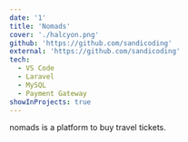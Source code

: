 ```yaml
---
date: '1'
title: 'Nomads'
cover: './halcyon.png'
github: 'https://github.com/sandicoding'
external: 'https://github.com/sandicoding'
tech:
  - VS Code
  - Laravel
  - MySQL
  - Payment Gateway
showInProjects: true
---
```


nomads is a platform to buy travel tickets.
